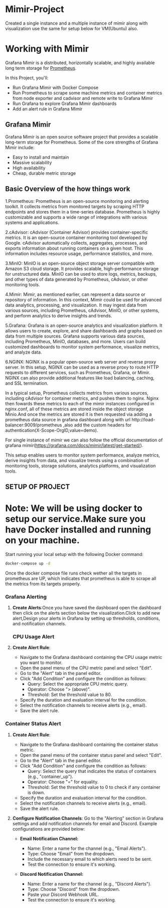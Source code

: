 # Mimir-Project
Created a single instance and a multiple instance of mimir along with visualization use the same for setup below for VM(Ubuntu) also.
# Working with Mimir

Grafana Mimir is a distributed, horizontally scalable, and highly available long term storage for [Prometheus](https://prometheus.io).

In this Project, you'll:

- Run Grafana Mimir with Docker Compose
- Run Prometheus to scrape some machine metrics and container metrics from node exporter and cadvisor and remote write to Grafana Mimir
- Run Grafana to explore Grafana Mimir dashboards
- Add an alert rule in Grafana Mimir

## Grafana Mimir
Grafana Mimir is an open source software project that provides a scalable long-term storage for Prometheus. Some of the core strengths of Grafana Mimir include:
- Easy to install and maintain
- Massive scalability
- High availability
- Cheap, durable metric storage

## Basic Overview of the how things work
1.Prometheus: Prometheus is an open-source monitoring and alerting toolkit. It collects metrics from monitored targets by scraping HTTP endpoints and stores them in a time-series database. Prometheus is highly customizable and supports a wide range of integrations with various systems and applications.

2.cAdvisor: cAdvisor (Container Advisor) provides container-specific metrics. It is an open-source container monitoring tool developed by Google. cAdvisor automatically collects, aggregates, processes, and exports information about running containers on a given host. This information includes resource usage, performance statistics, and more.

3.MinIO: MinIO is an open-source object storage server compatible with Amazon S3 cloud storage. It provides scalable, high-performance storage for unstructured data. MinIO can be used to store logs, metrics, backups, and other types of data generated by Prometheus, cAdvisor, or other monitoring tools.

4.Mimir: Mimir, as mentioned earlier, can represent a data source or repository of information. In this context, Mimir could be used for advanced data analytics, processing, and visualization. It may ingest data from various sources, including Prometheus, cAdvisor, MinIO, or other systems, and perform analytics to derive insights and trends.

5.Grafana: Grafana is an open-source analytics and visualization platform. It allows users to create, explore, and share dashboards and graphs based on data from multiple sources. Grafana supports various data sources, including Prometheus, MinIO, databases, and more. Users can build customized dashboards to monitor system performance, visualize metrics, and analyze data.

6.NGINX: NGINX is a popular open-source web server and reverse proxy server. In this setup, NGINX can be used as a reverse proxy to route HTTP requests to different services, such as Prometheus, Grafana, or Mimir. NGINX can also provide additional features like load balancing, caching, and SSL termination.

In a typical setup, Prometheus collects metrics from various sources, including cAdvisor for container metrics, and pushes them to nginx. Nginx then fowards these metrics to each of the mimir instances configured in nginx.conf, all of these metrics are stored inside the object storage Minio.And once the metrics are stored it is then requested via adding a prometheus data source in grafana dashboard along with url http://load-balancer:9009/prometheus ,also add the custom headers for authentication(X-Scope-OrgID,value=demo).

For single instance of mimir we can also follow the official documentation of grafana mimir(https://grafana.com/docs/mimir/latest/get-started/).

This setup enables users to monitor system performance, analyze metrics, derive insights from data, and visualize trends using a combination of monitoring tools, storage solutions, analytics platforms, and visualization tools.

## SETUP OF PROJECT

# Note: We will be using docker to setup our service.Make sure you have Docker installed and running on your machine.

Start running your local setup with the following Docker command:

```bash
docker-compose up -d
```
Once the docker compose file runs check wether all the targets in prometheus are UP, which indicates that prometheus is able to scrape all the metrics from its targets properly.

### Grafana Alerting

1. **Create Alerts**:Once you have saved the dashboard open the dashboard then click on the alerts section below the visualization.Click to add new alert,Design your alerts in Grafana by setting up thresholds, conditions, and notification channels.
   
   ### CPU Usage Alert

1. **Create Alert Rule**:
   - Navigate to the Grafana dashboard containing the CPU usage metric you want to monitor.
   - Open the panel menu of the CPU metric panel and select "Edit".
   - Go to the "Alert" tab in the panel editor.
   - Click "Add Condition" and configure the condition as follows:
     - Query: Select the appropriate CPU metric query.
     - Operator: Choose "> (above)".
     - Threshold: Set the threshold value to 80.
   - Specify the duration and evaluation interval for the condition.
   - Select the notification channels to receive alerts (e.g., email).
   - Save the alert rule.

### Container Status Alert

1. **Create Alert Rule**:
   - Navigate to the Grafana dashboard containing the container status metric.
   - Open the panel menu of the container status panel and select "Edit".
   - Go to the "Alert" tab in the panel editor.
   - Click "Add Condition" and configure the condition as follows:
     - Query: Select the query that indicates the status of containers (e.g., "container_up").
     - Operator: Choose "=" for equality.
     - Threshold: Set the threshold value to 0 to check if any container is down.
   - Specify the duration and evaluation interval for the condition.
   - Select the notification channels to receive alerts (e.g., email).
   - Save the alert rule.

2. **Configure Notification Channels**: Go to the "Alerting" section in Grafana settings and add notification channels for email and Discord. Example configurations are provided below:

    - **Email Notification Channel:**
        - Name: Enter a name for the channel (e.g., "Email Alerts").
        - Type: Choose "Email" from the dropdown.
        - Include the necessary email to which alerts need to be sent.
        - Test the connection to ensure it's working.

    - **Discord Notification Channel:**
        - Name: Enter a name for the channel (e.g., "Discord Alerts").
        - Type: Choose "Discord" from the dropdown.
        - Paste your Discord Webhook URL.
        - Test the connection to ensure it's working.






